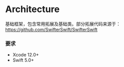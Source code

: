 # Architecture
基础框架，包含常用拓展及基础类。部分拓展代码来源于：https://github.com/SwifterSwift/SwifterSwift
### 要求
- Xcode 12.0+
- Swift 5.0+
